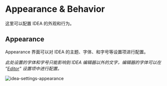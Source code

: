 # Appearance & Behavior

这里可以配置 IDEA 的外观和行为。



## Appearance

Appearance 界面可以对 IDEA 的主题、字体、和字号等设置项进行配置。

*此处设置的字体和字号只能影响到 IDEA 编辑器以外的文字，编辑器的字体可以在 ”[Editor](/practices/settings/editor.html#font)" 设置项中进行配置。*

![idea-settings-appearance](https://rmt.ladydaily.com/fetch/seven/storage/image-20210725174613643.png)